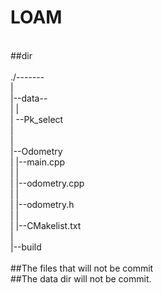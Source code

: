 # LOAM<br/>
<br/>
##dir<br/>
<br/>
./------- <br/>
        | <br/>
        |--data-- <br/>
        |       | <br/>
        |       --Pk_select <br/>
        |<br/>
        |<br/>
        |--Odometry <br/>
        |       |--main.cpp <br/>
        |       |<br/>
        |       |--odometry.cpp <br/>
        |       | <br/>
        |       |--odometry.h <br/>
        |       |<br/>
        |       |--CMakelist.txt <br/>
        |<br/>
        |--build <br/>
<br/>
##The files that will not be commit <br/>
##The data dir will not be commit. <br/>
